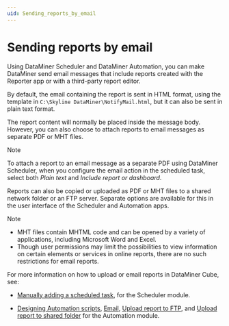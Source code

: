 ```yaml
---
uid: Sending_reports_by_email
---
```


# Sending reports by email

Using DataMiner Scheduler and DataMiner Automation, you can make DataMiner send email messages that include reports created with the Reporter app or with a third-party report editor.

By default, the email containing the report is sent in HTML format, using the template in `C:\Skyline DataMiner\NotifyMail.html`, but it can also be sent in plain text format.

The report content will normally be placed inside the message body. However, you can also choose to attach reports to email messages as separate PDF or MHT files.

> [!NOTE]
> To attach a report to an email message as a separate PDF using DataMiner Scheduler, when you configure the email action in the scheduled task, select both *Plain text* and *Include report or dashboard*.

Reports can also be copied or uploaded as PDF or MHT files to a shared network folder or an FTP server. Separate options are available for this in the user interface of the Scheduler and Automation apps.

> [!NOTE]
>
> - MHT files contain MHTML code and can be opened by a variety of applications, including Microsoft Word and Excel.
> - Though user permissions may limit the possibilities to view information on certain elements or services in online reports, there are no such restrictions for email reports.

For more information on how to upload or email reports in DataMiner Cube, see:

- [Manually adding a scheduled task](xref:Manually_adding_a_scheduled_task), for the Scheduler module.

- [Designing Automation scripts](xref:Designing_Automation_scripts), [Email](xref:Email), [Upload report to FTP](xref:Upload_report_to_FTP), and [Upload report to shared folder](xref:Upload_report_to_shared_folder) for the Automation module.
